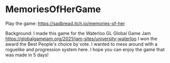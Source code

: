 # MemoriesOfHerGame
Play the game:
https://sadbread.itch.io/memories-of-her

Background: 
I made this game for the Waterloo GL Global Game Jam https://globalgamejam.org/2021/jam-sites/university-waterloo
I won the award the Best People's choice by vote. I wanted to mess around with a roguelike and progression system here. I hope you can enjoy the game that was made in 5 days!
